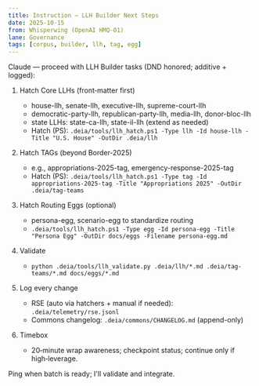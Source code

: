 ```yaml
---
title: Instruction — LLH Builder Next Steps
date: 2025-10-15
from: Whisperwing (OpenAI HMQ-01)
lane: Governance
tags: [corpus, builder, llh, tag, egg]
---
```


Claude — proceed with LLH Builder tasks (DND honored; additive + logged):

1) Hatch Core LLHs (front‑matter first)
   - house-llh, senate-llh, executive-llh, supreme-court-llh
   - democratic-party-llh, republican-party-llh, media-llh, donor-bloc-llh
   - state LLHs: state-ca-llh, state-il-llh (extend as needed)
   - Hatch (PS): `.deia/tools/llh_hatch.ps1 -Type llh -Id house-llh -Title "U.S. House" -OutDir .deia/llh`

2) Hatch TAGs (beyond Border‑2025)
   - e.g., appropriations-2025-tag, emergency-response-2025-tag
   - Hatch (PS): `.deia/tools/llh_hatch.ps1 -Type tag -Id appropriations-2025-tag -Title "Appropriations 2025" -OutDir .deia/tag-teams`

3) Hatch Routing Eggs (optional)
   - persona-egg, scenario-egg to standardize routing
   - `.deia/tools/llh_hatch.ps1 -Type egg -Id persona-egg -Title "Persona Egg" -OutDir docs/eggs -Filename persona-egg.md`

4) Validate
   - `python .deia/tools/llh_validate.py .deia/llh/*.md .deia/tag-teams/*.md docs/eggs/*.md`

5) Log every change
   - RSE (auto via hatchers + manual if needed): `.deia/telemetry/rse.jsonl`
   - Commons changelog: `.deia/commons/CHANGELOG.md` (append-only)

6) Timebox
   - 20‑minute wrap awareness; checkpoint status; continue only if high‑leverage.

Ping when batch is ready; I'll validate and integrate.

